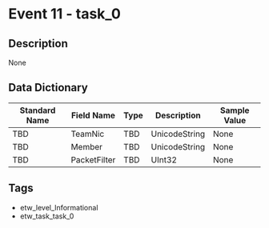 # Event 11 - task_0

## Description
None

## Data Dictionary
|Standard Name|Field Name|Type|Description|Sample Value|
|---|---|---|---|---|
|TBD|TeamNic|TBD|UnicodeString|None|None|
|TBD|Member|TBD|UnicodeString|None|None|
|TBD|PacketFilter|TBD|UInt32|None|None|

## Tags
* etw_level_Informational
* etw_task_task_0